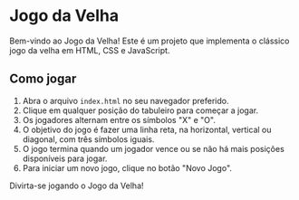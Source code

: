 # Jogo da Velha

Bem-vindo ao Jogo da Velha! Este é um projeto que implementa o clássico jogo da velha em HTML, CSS e JavaScript.

## Como jogar

1. Abra o arquivo `index.html` no seu navegador preferido.
2. Clique em qualquer posição do tabuleiro para começar a jogar.
3. Os jogadores alternam entre os símbolos "X" e "O".
4. O objetivo do jogo é fazer uma linha reta, na horizontal, vertical ou diagonal, com três símbolos iguais.
5. O jogo termina quando um jogador vence ou se não há mais posições disponíveis para jogar.
6. Para iniciar um novo jogo, clique no botão "Novo Jogo".


Divirta-se jogando o Jogo da Velha!